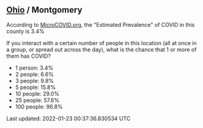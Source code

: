 
## [Ohio](/united-states/ohio) / Montgomery

According to [MicroCOVID.org](http://microcovid.org),
the "Estimated Prevalence" of COVID in this county is 3.4%

If you interact with a certain number of people in this location
(all at once in a group, or spread out across the day), what is the chance that
1 or more of them has COVID?

- 1 person: 3.4%
- 2 people: 6.6%
- 3 people: 9.8%
- 5 people: 15.8%
- 10 people: 29.0%
- 25 people: 57.6%
- 100 people: 96.8%

Last updated: 2022-01-23 00:37:36.830534 UTC
